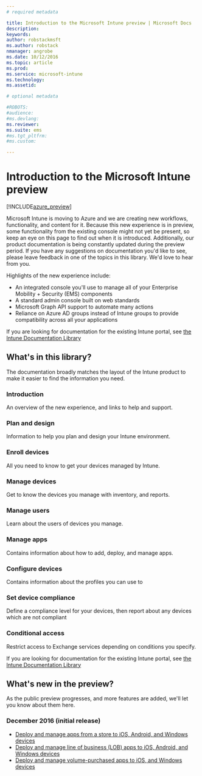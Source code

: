 ```yaml
---
# required metadata

title: Introduction to the Microsoft Intune preview | Microsoft Docs
description: 
keywords:
author: robstackmsft
ms.author: robstack
nmanager: angrobe
ms.date: 10/12/2016
ms.topic: article
ms.prod:
ms.service: microsoft-intune
ms.technology:
ms.assetid: 

# optional metadata

#ROBOTS:
#audience:
#ms.devlang:
ms.reviewer: 
ms.suite: ems
#ms.tgt_pltfrm:
#ms.custom:

---
```



# Introduction to the Microsoft Intune preview


[!INCLUDE[azure_preview](../includes/azure_preview.md)]

Microsoft Intune is moving to Azure and we are creating new workflows, functionality, and content for it. Because this new experience is in preview, some functionality from the existing console might not yet be present, so keep an eye on this page to find out when it is introduced. Additionally, our product documentation is being constantly updated during the preview period. If you have any suggestions on documentation you'd like to see, please leave feedback in one of the topics in this library. We'd love to hear from you.

Highlights of the new experience include:

- An integrated console you'll use to manage all of your Enterprise Mobility + Security (EMS) components
- A standard admin console built on web standards
- Microsoft Graph API support to automate many actions
- Reliance on Azure AD groups instead of Intune groups to provide compatibility across all your applications

If you are looking for documentation for the existing Intune portal, see [the Intune Documentation Library](https://docs.microsoft.com/en-us/intune/)

## What's in this library?

The documentation broadly matches the layout of the Intune product to make it easier to find the information you need.

### Introduction
An overview of the new experience, and links to help and support.
### Plan and design
Information to help you plan and design your Intune environment.
### Enroll devices
All you need to know to get your devices managed by Intune.
### Manage devices
Get to know the devices you manage with inventory, and reports.
### Manage users
Learn about the users of devices you manage.
### Manage apps
Contains information about how to add, deploy, and manage apps.
### Configure devices
Contains information about the profiles you can use to 
### Set device compliance
Define a compliance level for your devices, then report about any devices which are not compliant
### Conditional access
Restrict access to Exchange services depending on conditions you specify.


If you are looking for documentation for the existing Intune portal, see [the Intune Documentation Library](https://docs.microsoft.com/en-us/intune/)

## What's new in the preview?

As the public preview progresses, and more features are added, we'll let you know about them here.

### December 2016 (initial release)

- [Deploy and manage apps from a store to iOS, Android, and Windows devices]() 
- [Deploy and manage line of business (LOB) apps to iOS, Android, and Windows devices]()
- [Deploy and manage volume-purchased apps to iOS, and Windows devices]()
